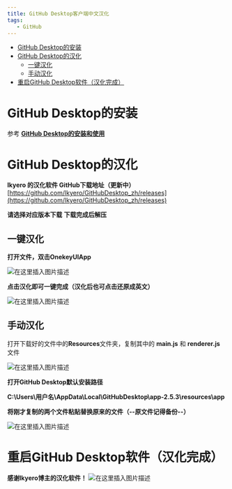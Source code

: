 ```yaml
---
title: GitHub Desktop客户端中文汉化
tags: 
   - GitHub
---
```


- [GitHub Desktop的安装](#github-desktop的安装)
- [GitHub Desktop的汉化](#github-desktop的汉化)
  - [一键汉化](#一键汉化)
  - [手动汉化](#手动汉化)
- [重启GitHub Desktop软件（汉化完成）](#重启github-desktop软件汉化完成)

# GitHub Desktop的安装

参考 [**GitHub Desktop的安装和使用**](http://jctry.top/_posts/2020-07-08-GitHub-Desktop%E7%9A%84%E5%AE%89%E8%A3%85%E5%92%8C%E4%BD%BF%E7%94%A8/)

# GitHub Desktop的汉化
**lkyero 的汉化软件 GitHub下载地址（更新中）**
[https://github.com/lkyero/GitHubDesktop_zh/releases](https://github.com/lkyero/GitHubDesktop_zh/releases)

**请选择对应版本下载**
**下载完成后解压**

## 一键汉化

**打开文件，双击OnekeyUIApp**

![在这里插入图片描述](https://img-blog.csdnimg.cn/20200708113533510.png?x-oss-process=image/watermark,type_ZmFuZ3poZW5naGVpdGk,shadow_10,text_aHR0cHM6Ly9ibG9nLmNzZG4ubmV0L0pDdHJ5,size_16,color_FFFFFF,t_70)

**点击汉化即可一键完成（汉化后也可点击还原成英文）**

![在这里插入图片描述](https://img-blog.csdnimg.cn/20200708113609632.png?x-oss-process=image/watermark,type_ZmFuZ3poZW5naGVpdGk,shadow_10,text_aHR0cHM6Ly9ibG9nLmNzZG4ubmV0L0pDdHJ5,size_16,color_FFFFFF,t_70)

## 手动汉化

打开下载好的文件中的**Resources**文件夹，复制其中的 **main.js** 和 **renderer.js** 文件

![在这里插入图片描述](https://img-blog.csdnimg.cn/20200708113936929.png?x-oss-process=image/watermark,type_ZmFuZ3poZW5naGVpdGk,shadow_10,text_aHR0cHM6Ly9ibG9nLmNzZG4ubmV0L0pDdHJ5,size_16,color_FFFFFF,t_70)

**打开GitHub Desktop默认安装路径**

**C:\Users\用户名\AppData\Local\GitHubDesktop\app-2.5.3\resources\app**

**将刚才复制的两个文件粘贴替换原来的文件（--原文件记得备份--）**

![在这里插入图片描述](https://img-blog.csdnimg.cn/20200708114250572.png?x-oss-process=image/watermark,type_ZmFuZ3poZW5naGVpdGk,shadow_10,text_aHR0cHM6Ly9ibG9nLmNzZG4ubmV0L0pDdHJ5,size_16,color_FFFFFF,t_70)

# 重启GitHub Desktop软件（汉化完成）
**感谢lkyero博主的汉化软件！**
![在这里插入图片描述](https://img-blog.csdnimg.cn/20200708114702126.png?x-oss-process=image/watermark,type_ZmFuZ3poZW5naGVpdGk,shadow_10,text_aHR0cHM6Ly9ibG9nLmNzZG4ubmV0L0pDdHJ5,size_16,color_FFFFFF,t_70)

